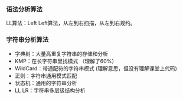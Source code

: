 ### 语法分析算法

LL算法：Left Left算法，从左到右扫描，从左到右规约。

### 字符串分析算法

- 字典树：大量高重复字符串的存储和分析
- KMP：在长字符串里找模式 （理解了60%）
- WildCard：带通配符的字符串模式 (理解意思，但没有理解课堂上代码)
- 正则：字符串通用模式匹配
- 状态机：通用的字符串分析
- LL LR：字符串多层级结构分析